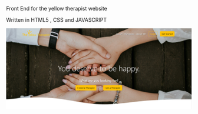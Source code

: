 Front End for the yellow therapist website

Written in HTML5 , CSS and JAVASCRIPT

![alt text](https://github.com/Kimulu/the_yellow_therapist/blob/main/images/screenshot1.PNG?raw=true)
